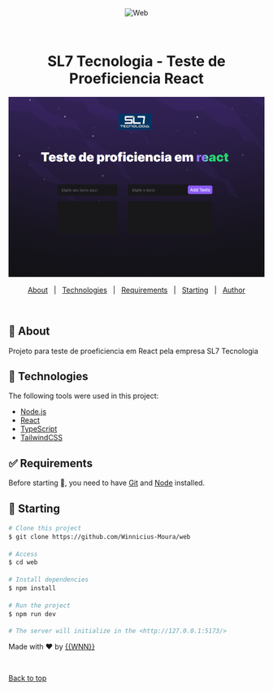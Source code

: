 <div align="center" id="top"> 
  <img src="./.github/app.gif" alt="Web" />

  &#xa0;

  <!-- <a href="https://web.netlify.app">Demo</a> -->
</div>

<h1 align="center">SL7 Tecnologia - Teste de Proeficiencia React</h1>

<img alt="Imagem da pagina inicial do projeto" src="./src/assets/capaReadme.png">

<!-- Status -->

<!-- <h4 align="center"> 
	🚧  Web 🚀 Under construction...  🚧
</h4> 

<hr> -->

<p align="center">
  <a href="#dart-about">About</a> &#xa0; | &#xa0; 
  <a href="#rocket-technologies">Technologies</a> &#xa0; | &#xa0;
  <a href="#white_check_mark-requirements">Requirements</a> &#xa0; | &#xa0;
  <a href="#checkered_flag-starting">Starting</a> &#xa0; | &#xa0;
  <a href="https://github.com/Winnicius-Moura" target="_blank">Author</a>
</p>

<br>

## :dart: About ##

Projeto para teste de proeficiencia em React pela empresa SL7 Tecnologia


## :rocket: Technologies ##

The following tools were used in this project:

- [Node.js](https://nodejs.org/en/)
- [React](https://pt-br.reactjs.org/)
- [TypeScript](https://www.typescriptlang.org/)
- [TailwindCSS](https://tailwindcss.com/)

## :white_check_mark: Requirements ##

Before starting :checkered_flag:, you need to have [Git](https://git-scm.com) and [Node](https://nodejs.org/en/) installed.

## :checkered_flag: Starting ##

```bash
# Clone this project
$ git clone https://github.com/Winnicius-Moura/web

# Access
$ cd web

# Install dependencies
$ npm install

# Run the project
$ npm run dev

# The server will initialize in the <http://127.0.0.1:5173/>
```

Made with :heart: by <a href="https://github.com/Winnicius-Moura" target="_blank">{{WNN}}</a>

&#xa0;

<a href="#top">Back to top</a>
